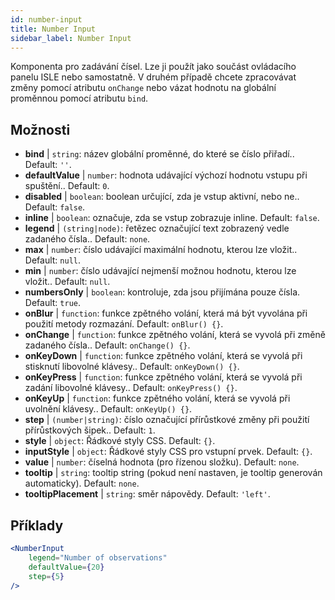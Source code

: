 ```yaml
---
id: number-input
title: Number Input
sidebar_label: Number Input
---
```


Komponenta pro zadávání čísel. Lze ji použít jako součást ovládacího panelu ISLE nebo samostatně. V druhém případě chcete zpracovávat změny pomocí atributu `onChange` nebo vázat hodnotu na globální proměnnou pomocí atributu `bind`.

## Možnosti

* __bind__ | `string`: název globální proměnné, do které se číslo přiřadí.. Default: `''`.
* __defaultValue__ | `number`: hodnota udávající výchozí hodnotu vstupu při spuštění.. Default: `0`.
* __disabled__ | `boolean`: boolean určující, zda je vstup aktivní, nebo ne.. Default: `false`.
* __inline__ | `boolean`: označuje, zda se vstup zobrazuje inline. Default: `false`.
* __legend__ | `(string|node)`: řetězec označující text zobrazený vedle zadaného čísla.. Default: `none`.
* __max__ | `number`: číslo udávající maximální hodnotu, kterou lze vložit.. Default: `null`.
* __min__ | `number`: číslo udávající nejmenší možnou hodnotu, kterou lze vložit.. Default: `null`.
* __numbersOnly__ | `boolean`: kontroluje, zda jsou přijímána pouze čísla. Default: `true`.
* __onBlur__ | `function`: funkce zpětného volání, která má být vyvolána při použití metody rozmazání. Default: `onBlur() {}`.
* __onChange__ | `function`: funkce zpětného volání, která se vyvolá při změně zadaného čísla.. Default: `onChange() {}`.
* __onKeyDown__ | `function`: funkce zpětného volání, která se vyvolá při stisknutí libovolné klávesy.. Default: `onKeyDown() {}`.
* __onKeyPress__ | `function`: funkce zpětného volání, která se vyvolá při zadání libovolné klávesy.. Default: `onKeyPress() {}`.
* __onKeyUp__ | `function`: funkce zpětného volání, která se vyvolá při uvolnění klávesy.. Default: `onKeyUp() {}`.
* __step__ | `(number|string)`: číslo označující přírůstkové změny při použití přírůstkových šipek.. Default: `1`.
* __style__ | `object`: Řádkové styly CSS. Default: `{}`.
* __inputStyle__ | `object`: Řádkové styly CSS pro vstupní prvek. Default: `{}`.
* __value__ | `number`: číselná hodnota (pro řízenou složku). Default: `none`.
* __tooltip__ | `string`: tooltip string (pokud není nastaven, je tooltip generován automaticky). Default: `none`.
* __tooltipPlacement__ | `string`: směr nápovědy. Default: `'left'`.


## Příklady

```jsx live
<NumberInput
    legend="Number of observations"
    defaultValue={20}
    step={5}
/>
```

